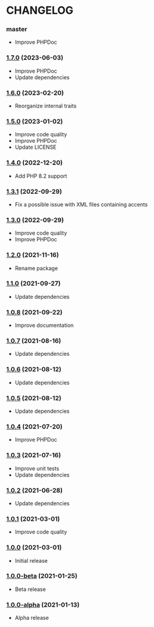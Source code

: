 CHANGELOG
=========

### master

- Improve PHPDoc

### [1.7.0](https://github.com/webeweb/core-bundle/tree/v1.7.0) (2023-06-03)

- Improve PHPDoc
- Update dependencies

### [1.6.0](https://github.com/webeweb/core-bundle/tree/v1.6.0) (2023-02-20)

- Reorganize internal traits

### [1.5.0](https://github.com/webeweb/core-bundle/tree/v1.5.0) (2023-01-02)

- Improve code quality
- Improve PHPDoc
- Update LICENSE

### [1.4.0](https://github.com/webeweb/core-bundle/tree/v1.4.0) (2022-12-20)

- Add PHP 8.2 support

### [1.3.1](https://github.com/webeweb/core-bundle/tree/v1.3.1) (2022-09-29)

- Fix a possible issue with XML files containing accents

### [1.3.0](https://github.com/webeweb/core-bundle/tree/v1.3.0) (2022-09-29)

- Improve code quality
- Improve PHPDoc

### [1.2.0](https://github.com/webeweb/core-bundle/tree/v1.2.0) (2021-11-16)

- Rename package

### [1.1.0](https://github.com/webeweb/core-bundle/tree/v1.1.0) (2021-09-27)

- Update dependencies

### [1.0.8](https://github.com/webeweb/core-bundle/tree/v1.0.8) (2021-09-22)

- Improve documentation

### [1.0.7](https://github.com/webeweb/core-bundle/tree/v1.0.7) (2021-08-16)

- Update dependencies

### [1.0.6](https://github.com/webeweb/core-bundle/tree/v1.0.6) (2021-08-12)

- Update dependencies

### [1.0.5](https://github.com/webeweb/core-bundle/tree/v1.0.5) (2021-08-12)

- Update dependencies

### [1.0.4](https://github.com/webeweb/core-bundle/tree/v1.0.4) (2021-07-20)

- Improve PHPDoc

### [1.0.3](https://github.com/webeweb/core-bundle/tree/v1.0.3) (2021-07-16)

- Improve unit tests
- Update dependencies

### [1.0.2](https://github.com/webeweb/core-bundle/tree/v1.0.2) (2021-06-28)

- Update dependencies

### [1.0.1](https://github.com/webeweb/core-bundle/tree/v1.0.1) (2021-03-01)

- Improve code quality

### [1.0.0](https://github.com/webeweb/core-bundle/tree/v1.0.0) (2021-03-01)

- Initial release

### [1.0.0-beta](https://github.com/webeweb/core-bundle/tree/v1.0.0-beta) (2021-01-25)

- Beta release

### [1.0.0-alpha](https://github.com/webeweb/core-bundle/tree/v1.0.0-alpha) (2021-01-13)

- Alpha release
